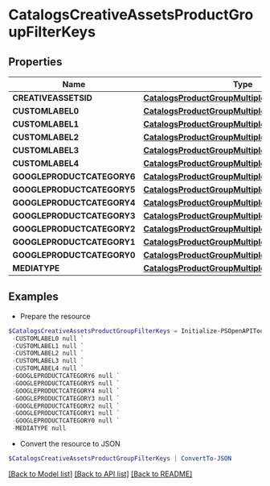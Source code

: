 # CatalogsCreativeAssetsProductGroupFilterKeys
## Properties

Name | Type | Description | Notes
------------ | ------------- | ------------- | -------------
**CREATIVEASSETSID** | [**CatalogsProductGroupMultipleStringCriteria**](.md) |  | 
**CUSTOMLABEL0** | [**CatalogsProductGroupMultipleStringCriteria**](.md) |  | 
**CUSTOMLABEL1** | [**CatalogsProductGroupMultipleStringCriteria**](.md) |  | 
**CUSTOMLABEL2** | [**CatalogsProductGroupMultipleStringCriteria**](.md) |  | 
**CUSTOMLABEL3** | [**CatalogsProductGroupMultipleStringCriteria**](.md) |  | 
**CUSTOMLABEL4** | [**CatalogsProductGroupMultipleStringCriteria**](.md) |  | 
**GOOGLEPRODUCTCATEGORY6** | [**CatalogsProductGroupMultipleStringListCriteria**](.md) |  | 
**GOOGLEPRODUCTCATEGORY5** | [**CatalogsProductGroupMultipleStringListCriteria**](.md) |  | 
**GOOGLEPRODUCTCATEGORY4** | [**CatalogsProductGroupMultipleStringListCriteria**](.md) |  | 
**GOOGLEPRODUCTCATEGORY3** | [**CatalogsProductGroupMultipleStringListCriteria**](.md) |  | 
**GOOGLEPRODUCTCATEGORY2** | [**CatalogsProductGroupMultipleStringListCriteria**](.md) |  | 
**GOOGLEPRODUCTCATEGORY1** | [**CatalogsProductGroupMultipleStringListCriteria**](.md) |  | 
**GOOGLEPRODUCTCATEGORY0** | [**CatalogsProductGroupMultipleStringListCriteria**](.md) |  | 
**MEDIATYPE** | [**CatalogsProductGroupMultipleMediaTypesCriteria**](.md) |  | 

## Examples

- Prepare the resource
```powershell
$CatalogsCreativeAssetsProductGroupFilterKeys = Initialize-PSOpenAPIToolsCatalogsCreativeAssetsProductGroupFilterKeys  -CREATIVEASSETSID null `
 -CUSTOMLABEL0 null `
 -CUSTOMLABEL1 null `
 -CUSTOMLABEL2 null `
 -CUSTOMLABEL3 null `
 -CUSTOMLABEL4 null `
 -GOOGLEPRODUCTCATEGORY6 null `
 -GOOGLEPRODUCTCATEGORY5 null `
 -GOOGLEPRODUCTCATEGORY4 null `
 -GOOGLEPRODUCTCATEGORY3 null `
 -GOOGLEPRODUCTCATEGORY2 null `
 -GOOGLEPRODUCTCATEGORY1 null `
 -GOOGLEPRODUCTCATEGORY0 null `
 -MEDIATYPE null
```

- Convert the resource to JSON
```powershell
$CatalogsCreativeAssetsProductGroupFilterKeys | ConvertTo-JSON
```

[[Back to Model list]](../README.md#documentation-for-models) [[Back to API list]](../README.md#documentation-for-api-endpoints) [[Back to README]](../README.md)

